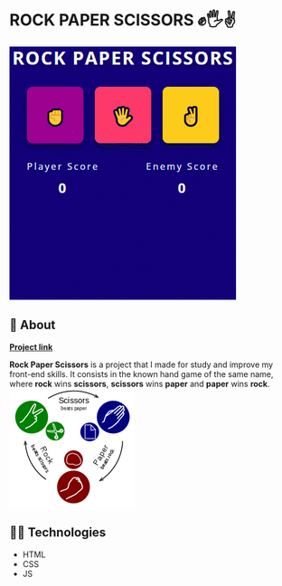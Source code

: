 # ROCK PAPER SCISSORS ✊🖐✌

![app working](images/gif.gif)

## 📌 About 

**[Project link](https://vithorfjm.github.io/rock-paper-scissors/)**

**Rock Paper Scissors** is a project that I made for study and improve my front-end skills. It consists in the known hand game of the same name, where **rock** wins **scissors**, **scissors** wins **paper** and **paper** wins **rock**.
![rock paper scissors explanation](images/rps-explain.png)

## 👨‍💻 Technologies

- HTML
- CSS
- JS


